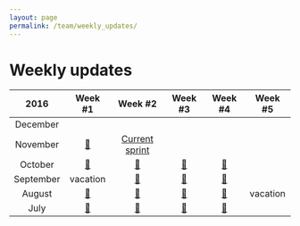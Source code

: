 ```yaml
---
layout: page
permalink: /team/weekly_updates/
---
```


# Weekly updates

| 2016 | Week #1 | Week #2 | Week #3 | Week #4 | Week #5 |
|:-----:|:-------:|:-------:|:-------:|:-------:|:-------:|
| December  | &nbsp; | &nbsp; | &nbsp; | &nbsp; |
| November  | [🎉](2016-11-02.md) | [Current sprint](https://github.com/orgs/material-motion/projects/4) | &nbsp; | &nbsp; |
| October   | [🎉](2016-10-05.md) | [🎉](2016-10-12.md) | [🎉](2016-10-19.md) | [🎉](2016-10-26.md) |
| September | vacation |  [🎉](2016-09-14.md) | [🎉](2016-09-21.md) | [🎉](2016-09-28.md) |
| August    | [🎉](2016-08-03.md) | [🎉](2016-08-10.md) | [🎉](2016-08-17.md) | [🎉](2016-08-24.md) | vacation |
| July      | [🎉](2016-07-06.md) | [🎉](2016-07-13.md) | [🎉](2016-07-20.md) | [🎉](2016-07-27.md) |

